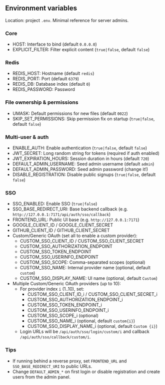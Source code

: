## Environment variables

Location: project `.env`. Minimal reference for server admins.

### Core
- HOST: Interface to bind (default `0.0.0.0`)
- EXPLICIT_FILTER: Filter explicit content (`true|false`, default `false`)

### Redis
- REDIS_HOST: Hostname (default `redis`)
- REDIS_PORT: Port (default `6379`)
- REDIS_DB: Database index (default `0`)
- REDIS_PASSWORD: Password

### File ownership & permissions
- UMASK: Default permissions for new files (default `0022`)
- SKIP_SET_PERMISSIONS: Skip permission fix on startup (`true|false`, default `false`)

### Multi-user & auth
- ENABLE_AUTH: Enable authentication (`true|false`, default `false`)
- JWT_SECRET: Long random string for tokens (required if auth enabled)
- JWT_EXPIRATION_HOURS: Session duration in hours (default `720`)
- DEFAULT_ADMIN_USERNAME: Seed admin username (default `admin`)
- DEFAULT_ADMIN_PASSWORD: Seed admin password (change it!)
- DISABLE_REGISTRATION: Disable public signups (`true|false`, default `false`)

### SSO
- SSO_ENABLED: Enable SSO (`true|false`)
- SSO_BASE_REDIRECT_URI: Base backend callback (e.g. `http://127.0.0.1:7171/api/auth/sso/callback`)
- FRONTEND_URL: Public UI base (e.g. `http://127.0.0.1:7171`)
- GOOGLE_CLIENT_ID / GOOGLE_CLIENT_SECRET
- GITHUB_CLIENT_ID / GITHUB_CLIENT_SECRET
- Custom/Generic OAuth (set all to enable a custom provider):
  - CUSTOM_SSO_CLIENT_ID / CUSTOM_SSO_CLIENT_SECRET
  - CUSTOM_SSO_AUTHORIZATION_ENDPOINT
  - CUSTOM_SSO_TOKEN_ENDPOINT
  - CUSTOM_SSO_USERINFO_ENDPOINT
  - CUSTOM_SSO_SCOPE: Comma-separated scopes (optional)
  - CUSTOM_SSO_NAME: Internal provider name (optional, default `custom`)
  - CUSTOM_SSO_DISPLAY_NAME: UI name (optional, default `Custom`)
- Multiple Custom/Generic OAuth providers (up to 10):
  - For provider index `i` (1..10), set:
    - CUSTOM_SSO_CLIENT_ID_i / CUSTOM_SSO_CLIENT_SECRET_i
    - CUSTOM_SSO_AUTHORIZATION_ENDPOINT_i
    - CUSTOM_SSO_TOKEN_ENDPOINT_i
    - CUSTOM_SSO_USERINFO_ENDPOINT_i
    - CUSTOM_SSO_SCOPE_i (optional)
    - CUSTOM_SSO_NAME_i (optional, default `custom{i}`)
    - CUSTOM_SSO_DISPLAY_NAME_i (optional, default `Custom {i}`)
  - Login URLs will be `/api/auth/sso/login/custom/i` and callback `/api/auth/sso/callback/custom/i`.

### Tips
- If running behind a reverse proxy, set `FRONTEND_URL` and `SSO_BASE_REDIRECT_URI` to public URLs.
- Change `DEFAULT_ADMIN_*` on first login or disable registration and create users from the admin panel.